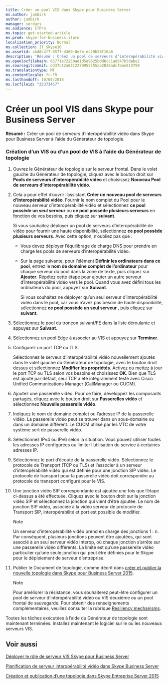 ```yaml
---
title: Créer un pool VIS dans Skype pour Business Server
ms.author: jambirk
author: jambirk
manager: serdars
ms.audience: ITPro
ms.topic: get-started-article
ms.prod: skype-for-business-itpro
localization_priority: Normal
ms.collection: IT_Skype16
ms.assetid: abd8c4f7-057f-4360-8e3e-ec29b58f16a8
description: 'Résumé : Créez un pool de serveurs d’interopérabilité vidéo dans Skype pour Business Server à l’aide du Générateur de topologie.'
ms.openlocfilehash: 65771e72250ad1d5e9625bdd6cc1a8d47b5dabe2
ms.sourcegitcommit: dd37c12a0312270955755ab2826adcfbae813790
ms.translationtype: MT
ms.contentlocale: fr-FR
ms.lasthandoff: 10/04/2018
ms.locfileid: "25373457"
---
```

# <a name="create-a-vis-pool-in-skype-for-business-server"></a>Créer un pool VIS dans Skype pour Business Server
 
**Résumé :** Créer un pool de serveurs d’interopérabilité vidéo dans Skype pour Business Server à l’aide du Générateur de topologie.
  
### <a name="create-a-vis-or-vis-pool-using-topology-builder"></a>Création d’un VIS ou d’un pool de VIS à l’aide du Générateur de topologie

1. Ouvrez le Générateur de topologie sur le serveur frontal. Dans le volet gauche du Générateur de topologie, cliquez avec le bouton droit sur **Pools de serveurs d’interopérabilité vidéo** et choisissez **Nouveau Pool de serveurs d’interopérabilité vidéo**. 
    
2. Cela a pour effet d’ouvrir l’assistant **Créer un nouveau pool de serveurs d’interopérabilité vidéo**. Fournir le nom complet du Pool pour le nouveau serveur d’interopérabilité vidéo et sélectionnez **ce pool possède un seul serveur** ou **ce pool possède plusieurs serveurs** en fonction de vos besoins, puis cliquez sur **suivant**.
    
    Si vous souhaitez déployer un pool de serveurs d’interopérabilité de vidéo pour fournir une haute disponibilité, sélectionnez **ce pool possède plusieurs serveurs**. Avec cette option, n’oubliez pas que : 
    
    - Vous devez déployer l’équilibrage de charge DNS pour prendre en charge les pools de serveurs d’interopérabilité vidéo. 
    
   - Sur la page suivante, pour l’élément **Définir les ordinateurs dans ce pool**, entrez le **nom de domaine complet de l’ordinateur** pour chaque serveur du pool dans la zone de texte, puis cliquez sur **Ajouter**. Répétez cette étape pour ajouter un autre serveur d’interopérabilité vidéo vers le pool. Quand vous avez défini tous les ordinateurs du pool, appuyez sur **Suivant**.
    
     Si vous souhaitez ne déployer qu’un seul serveur d’interopérabilité vidéo dans le pool, car vous n’avez pas besoin de haute disponibilité, sélectionnez **ce pool possède un seul serveur** , puis cliquez sur **suivant**.
    
3. Sélectionnez le pool du tronçon suivant/FE dans la liste déroulante et appuyez sur **Suivant**.
    
4. Sélectionnez un pool Edge à associer au VIS et appuyez sur **Terminer**.
    
5. Configurez un port TCP ou TLS.
    
    Sélectionnez le serveur d’interopérabilité vidéo nouvellement ajoutés dans le volet gauche du Générateur de topologie, avec le bouton droit dessus et sélectionnez **Modifier les propriétés**. Activez ou mettez à jour le port TCP ou TLS selon vos besoins et choisissez **OK**. Bien que TLS est ajouté par défaut, seul TCP a été intégralement testé avec Cisco Unified Communications Manager (CallManager ou CUCM).
    
6. Ajoutez une passerelle vidéo. Pour ce faire, développez les composants partagés, cliquez avec le bouton droit sur **Passerelles vidéo** et sélectionnez **Nouvelle passerelle vidéo**.
    
7. Indiquez le nom de domaine complet ou l’adresse IP de la passerelle vidéo. La passerelle vidéo peut se trouver dans un sous-domaine ou dans un domaine différent. Le CUCM utilisé par les VTC de votre système sert de passerelle vidéo.
    
8. Sélectionnez IPv4 ou IPv6 selon la situation. Vous pouvez utiliser toutes les adresses IP configurées ou limiter l’utilisation du service à certaines adresses IP.
    
9. Sélectionnez le port d’écoute de la passerelle vidéo. Sélectionnez le protocole de Transport (TCP ou TLS) et l’associer à un serveur d’interopérabilité vidéo qui est définie pour une jonction SIP vidéo. Le protocole de transport pour la passerelle vidéo doit correspondre au protocole de transport configuré pour le VIS.
    
10. Une jonction vidéo SIP correspondante est ajoutée une fois que l’étape ci-dessus a été effectuée. Cliquez avec le bouton droit sur la jonction vidéo SIP et sélectionnez la jonction qui vient d’être ajoutée. Le nom de jonction SIP vidéo, associée à la vidéo serveur de protocole de Transport SIP, interopérabilité et port est possible de modifier. 
    
    > [!NOTE]
    >  Un serveur d’interopérabilité vidéo prend en charge des jonctions 1 : n. Par conséquent, plusieurs jonctions peuvent être ajoutées, qui sont associé à un seul serveur vidéo Interop, où chaque jonction s’arrête sur une passerelle vidéo différents. La limite est qu’une passerelle vidéo particulier qu’une seule jonction qui peut être définies pour le Skype pour le déploiement de serveur d’entreprise.
  
11. Publier le Document de topologie, comme décrit dans [créer et publier la nouvelle topologie dans Skype pour Business Server 2015](../../deploy/install/create-and-publish-new-topology.md).
    
    > [!NOTE]
    > Pour améliorer la résistance, vous souhaiterez peut-être configurer un pool de serveur d’interopérabilité vidéo ou VIS deuxième ou un pool frontal de sauvegarde. Pour obtenir des renseignements complémentaires, veuillez consulter la rubrique [Resiliency mechanisms](../../plan-your-deployment/video-interop-server.md#resiliency).
  
Toutes les tâches exécutées à l’aide du Générateur de topologie sont maintenant terminées. Installez maintenant le logiciel sur le ou les nouveaux serveurs VIS.
## <a name="see-also"></a>Voir aussi

[Déployer le rôle de serveur VIS Skype pour Business Server](deploy-the-vis-server-role.md)

[Planification de serveur interopérabilité vidéo dans Skype Business Server](../../plan-your-deployment/video-interop-server.md)
  
[Création et publication d’une topologie dans Skype Entreprise Server 2015](../../deploy/install/create-and-publish-new-topology.md)